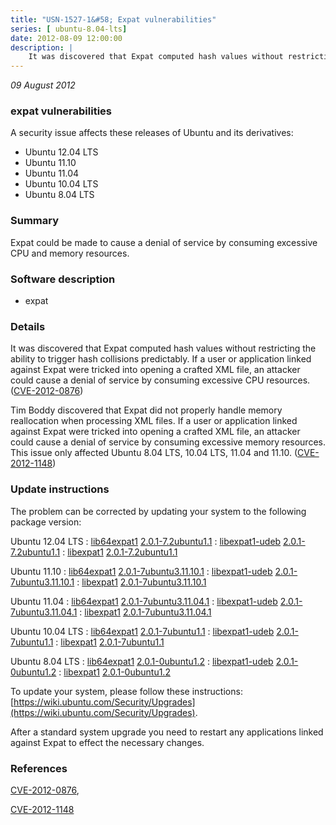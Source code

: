 ```yaml
---
title: "USN-1527-1&#58; Expat vulnerabilities"
series: [ ubuntu-8.04-lts]
date: 2012-08-09 12:00:00
description: |
    It was discovered that Expat computed hash values without restricting the ability to trigger hash collisions predictably. If a user or application linked against Expat were tricked into opening a crafted XML file, an attacker could cause a denial of service by consuming excessive CPU resources. ([CVE-2012-0876](http://people.ubuntu.com/~ubuntu-security/cve/CVE-2012-0876))
--- 
```

 
 

*09 August 2012*

### expat vulnerabilities

A security issue affects these releases of Ubuntu and its derivatives:

* Ubuntu 12.04 LTS
* Ubuntu 11.10
* Ubuntu 11.04
* Ubuntu 10.04 LTS
* Ubuntu 8.04 LTS

### Summary

Expat could be made to cause a denial of service by consuming excessive CPU and memory resources.

### Software description

* expat 

### Details

It was discovered that Expat computed hash values without restricting the ability to trigger hash collisions predictably. If a user or application linked against Expat were tricked into opening a crafted XML file, an attacker could cause a denial of service by consuming excessive CPU resources. ([CVE-2012-0876](http://people.ubuntu.com/~ubuntu-security/cve/CVE-2012-0876))

Tim Boddy discovered that Expat did not properly handle memory reallocation when processing XML files. If a user or application linked against Expat were tricked into opening a crafted XML file, an attacker could cause a denial of service by consuming excessive memory resources. This issue only affected Ubuntu 8.04 LTS, 10.04 LTS, 11.04 and 11.10. ([CVE-2012-1148](http://people.ubuntu.com/~ubuntu-security/cve/CVE-2012-1148)) 

### Update instructions

The problem can be corrected by updating your system to the following package version:

Ubuntu 12.04 LTS
 : [lib64expat1](https://launchpad.net/ubuntu/+source/expat) <span> [2.0.1-7.2ubuntu1.1](https://launchpad.net/ubuntu/+source/expat/2.0.1-7.2ubuntu1.1) </span> 
 : [libexpat1-udeb](https://launchpad.net/ubuntu/+source/expat) <span> [2.0.1-7.2ubuntu1.1](https://launchpad.net/ubuntu/+source/expat/2.0.1-7.2ubuntu1.1) </span> 
 : [libexpat1](https://launchpad.net/ubuntu/+source/expat) <span> [2.0.1-7.2ubuntu1.1](https://launchpad.net/ubuntu/+source/expat/2.0.1-7.2ubuntu1.1) </span> 

Ubuntu 11.10
 : [lib64expat1](https://launchpad.net/ubuntu/+source/expat) <span> [2.0.1-7ubuntu3.11.10.1](https://launchpad.net/ubuntu/+source/expat/2.0.1-7ubuntu3.11.10.1) </span> 
 : [libexpat1-udeb](https://launchpad.net/ubuntu/+source/expat) <span> [2.0.1-7ubuntu3.11.10.1](https://launchpad.net/ubuntu/+source/expat/2.0.1-7ubuntu3.11.10.1) </span> 
 : [libexpat1](https://launchpad.net/ubuntu/+source/expat) <span> [2.0.1-7ubuntu3.11.10.1](https://launchpad.net/ubuntu/+source/expat/2.0.1-7ubuntu3.11.10.1) </span> 

Ubuntu 11.04
 : [lib64expat1](https://launchpad.net/ubuntu/+source/expat) <span> [2.0.1-7ubuntu3.11.04.1](https://launchpad.net/ubuntu/+source/expat/2.0.1-7ubuntu3.11.04.1) </span> 
 : [libexpat1-udeb](https://launchpad.net/ubuntu/+source/expat) <span> [2.0.1-7ubuntu3.11.04.1](https://launchpad.net/ubuntu/+source/expat/2.0.1-7ubuntu3.11.04.1) </span> 
 : [libexpat1](https://launchpad.net/ubuntu/+source/expat) <span> [2.0.1-7ubuntu3.11.04.1](https://launchpad.net/ubuntu/+source/expat/2.0.1-7ubuntu3.11.04.1) </span> 

Ubuntu 10.04 LTS
 : [lib64expat1](https://launchpad.net/ubuntu/+source/expat) <span> [2.0.1-7ubuntu1.1](https://launchpad.net/ubuntu/+source/expat/2.0.1-7ubuntu1.1) </span> 
 : [libexpat1-udeb](https://launchpad.net/ubuntu/+source/expat) <span> [2.0.1-7ubuntu1.1](https://launchpad.net/ubuntu/+source/expat/2.0.1-7ubuntu1.1) </span> 
 : [libexpat1](https://launchpad.net/ubuntu/+source/expat) <span> [2.0.1-7ubuntu1.1](https://launchpad.net/ubuntu/+source/expat/2.0.1-7ubuntu1.1) </span> 

Ubuntu 8.04 LTS
 : [lib64expat1](https://launchpad.net/ubuntu/+source/expat) <span> [2.0.1-0ubuntu1.2](https://launchpad.net/ubuntu/+source/expat/2.0.1-0ubuntu1.2) </span> 
 : [libexpat1-udeb](https://launchpad.net/ubuntu/+source/expat) <span> [2.0.1-0ubuntu1.2](https://launchpad.net/ubuntu/+source/expat/2.0.1-0ubuntu1.2) </span> 
 : [libexpat1](https://launchpad.net/ubuntu/+source/expat) <span> [2.0.1-0ubuntu1.2](https://launchpad.net/ubuntu/+source/expat/2.0.1-0ubuntu1.2) </span> 

To update your system, please follow these instructions: [https://wiki.ubuntu.com/Security/Upgrades](https://wiki.ubuntu.com/Security/Upgrades).

After a standard system upgrade you need to restart any applications linked against Expat to effect the necessary changes. 

### References

 
 [CVE-2012-0876](http://people.ubuntu.com/~ubuntu-security/cve/CVE-2012-0876), 

 [CVE-2012-1148](http://people.ubuntu.com/~ubuntu-security/cve/CVE-2012-1148)
 

